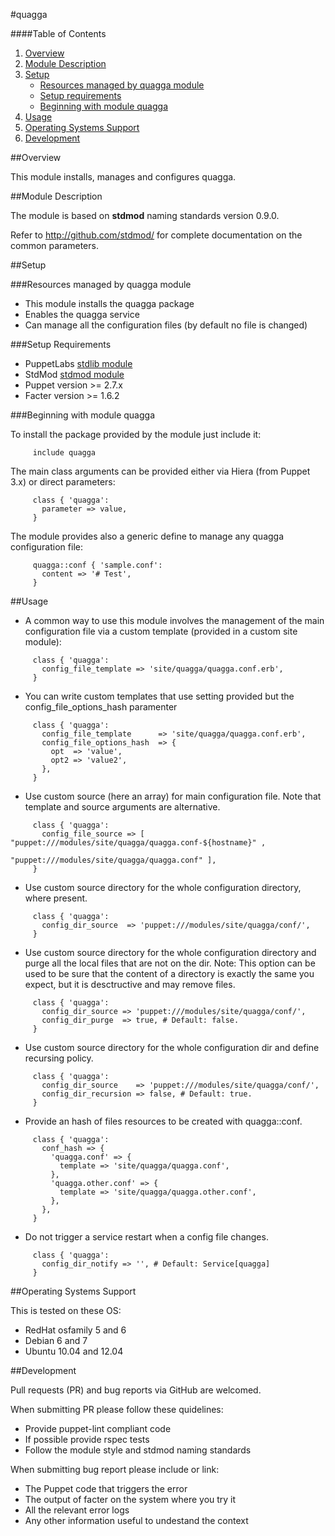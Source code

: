 #quagga

####Table of Contents

1. [Overview](#overview)
2. [Module Description](#module-description)
3. [Setup](#setup)
    * [Resources managed by quagga module](#resources-managed-by-quagga-module)
    * [Setup requirements](#setup-requirements)
    * [Beginning with module quagga](#beginning-with-module-quagga)
4. [Usage](#usage)
5. [Operating Systems Support](#operating-systems-support)
6. [Development](#development)

##Overview

This module installs, manages and configures quagga.

##Module Description

The module is based on **stdmod** naming standards version 0.9.0.

Refer to http://github.com/stdmod/ for complete documentation on the common parameters.

##Setup

###Resources managed by quagga module
* This module installs the quagga package
* Enables the quagga service
* Can manage all the configuration files (by default no file is changed)

###Setup Requirements
* PuppetLabs [stdlib module](https://github.com/puppetlabs/puppetlabs-stdlib)
* StdMod [stdmod module](https://github.com/stdmod/stdmod)
* Puppet version >= 2.7.x
* Facter version >= 1.6.2

###Beginning with module quagga

To install the package provided by the module just include it:

```puppet
     include quagga
```

The main class arguments can be provided either via Hiera (from Puppet 3.x) or direct parameters:

```puppet
     class { 'quagga':
       parameter => value,
     }
```

The module provides also a generic define to manage any quagga configuration file:

```puppet
     quagga::conf { 'sample.conf':
       content => '# Test',
     }
```

##Usage

* A common way to use this module involves the management of the main configuration file via a custom template (provided in a custom site module):

```puppet
     class { 'quagga':
       config_file_template => 'site/quagga/quagga.conf.erb',
     }
```

* You can write custom templates that use setting provided but the config_file_options_hash paramenter

```puppet
     class { 'quagga':
       config_file_template      => 'site/quagga/quagga.conf.erb',
       config_file_options_hash  => {
         opt  => 'value',
         opt2 => 'value2',
       },
     }
```

* Use custom source (here an array) for main configuration file. Note that template and source arguments are alternative.

```puppet
     class { 'quagga':
       config_file_source => [ "puppet:///modules/site/quagga/quagga.conf-${hostname}" ,
                               "puppet:///modules/site/quagga/quagga.conf" ],
     }
```

* Use custom source directory for the whole configuration directory, where present.

```puppet
     class { 'quagga':
       config_dir_source  => 'puppet:///modules/site/quagga/conf/',
     }
```

* Use custom source directory for the whole configuration directory and purge all the local files that are not on the dir.
  Note: This option can be used to be sure that the content of a directory is exactly the same you expect, but it is desctructive and may remove files.

```puppet
     class { 'quagga':
       config_dir_source => 'puppet:///modules/site/quagga/conf/',
       config_dir_purge  => true, # Default: false.
     }
```

* Use custom source directory for the whole configuration dir and define recursing policy.

```puppet
     class { 'quagga':
       config_dir_source    => 'puppet:///modules/site/quagga/conf/',
       config_dir_recursion => false, # Default: true.
     }
```

* Provide an hash of files resources to be created with quagga::conf.

```puppet
     class { 'quagga':
       conf_hash => {
         'quagga.conf' => {
           template => 'site/quagga/quagga.conf',
         },
         'quagga.other.conf' => {
           template => 'site/quagga/quagga.other.conf',
         },
       },
     }
```

* Do not trigger a service restart when a config file changes.

```puppet
     class { 'quagga':
       config_dir_notify => '', # Default: Service[quagga]
     }
```

##Operating Systems Support

This is tested on these OS:
- RedHat osfamily 5 and 6
- Debian 6 and 7
- Ubuntu 10.04 and 12.04

##Development

Pull requests (PR) and bug reports via GitHub are welcomed.

When submitting PR please follow these quidelines:
- Provide puppet-lint compliant code
- If possible provide rspec tests
- Follow the module style and stdmod naming standards

When submitting bug report please include or link:
- The Puppet code that triggers the error
- The output of facter on the system where you try it
- All the relevant error logs
- Any other information useful to undestand the context
